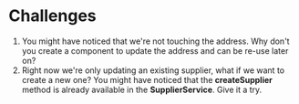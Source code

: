 # Challenges

1. You might have noticed that we're not touching the address. Why don't you create a component to update the address and can be re-use later on?
2. Right now we're only updating an existing supplier, what if we want to create a new one? You might have noticed that the **createSupplier** method is already available in the **SupplierService**. Give it a try.

